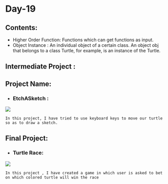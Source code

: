 # Day-19
## Contents:
- Higher Order Function: Functions which can get functions as input.
- Object Instance :  An individual object of a certain class. An object obj that belongs to a class Turtle, for example, is an instance of the Turtle.

## Intermediate Project :
## Project Name: 
- ### EtchASketch : 
![](https://media1.giphy.com/media/xT5LMp73iyXb6lYmfm/200.gif)

    In this project, I have tried to use keyboard keys to move our turtle so as to draw a sketch.
## Final Project:
- ### Turtle Race:
![](https://media2.giphy.com/media/l4FGHJfmWoVyXyoco/source.gif)

    In this project , I have created a game in which user is asked to bet on which colored turtle will win the race
